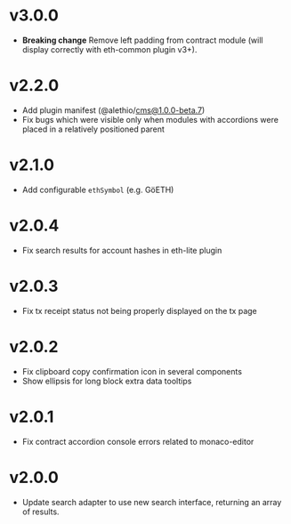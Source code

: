 # v3.0.0

- **Breaking change** Remove left padding from contract module (will display correctly with eth-common plugin v3+).

# v2.2.0

- Add plugin manifest (@alethio/cms@1.0.0-beta.7)
- Fix bugs which were visible only when modules with accordions were placed in a relatively positioned parent

# v2.1.0

- Add configurable `ethSymbol` (e.g. GöETH)

# v2.0.4

- Fix search results for account hashes in eth-lite plugin

# v2.0.3

- Fix tx receipt status not being properly displayed on the tx page

# v2.0.2

- Fix clipboard copy confirmation icon in several components
- Show ellipsis for long block extra data tooltips

# v2.0.1

- Fix contract accordion console errors related to monaco-editor

# v2.0.0

- Update search adapter to use new search interface, returning an array of results.

